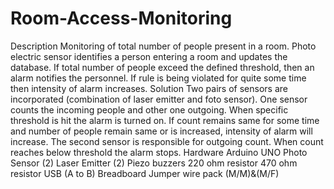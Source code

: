 # Room-Access-Monitoring
Description Monitoring of total number of people present in a room. Photo electric sensor identifies a person entering a room and updates the database. If total number of people exceed the defined threshold, then an alarm notifies the personnel. If rule is being violated for quite some time then intensity of alarm increases. Solution Two pairs of sensors are incorporated (combination of laser emitter and foto sensor). One sensor counts the incoming people and other one outgoing. When specific threshold is hit the alarm is turned on. If count remains same for some time and number of people remain same or is increased, intensity of alarm will increase. The second sensor is responsible for outgoing count. When count reaches below threshold the alarm stops. Hardware Arduino UNO Photo Sensor (2) Laser Emitter (2) Piezo buzzers 220 ohm resistor 470 ohm resistor USB (A to B) Breadboard Jumper wire pack (M/M)&amp;(M/F)
